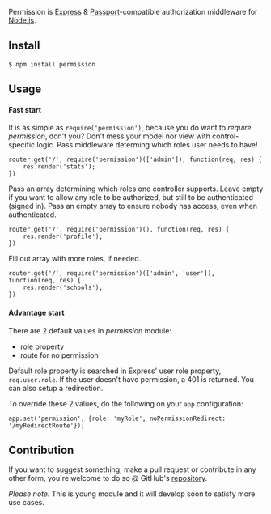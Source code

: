 Permission is [Express](http://expressjs.com/) & [Passport](http://passportjs.org/)-compatible authorization
middleware for [Node.js](http://nodejs.org/).

## Install

    $ npm install permission


## Usage

#### Fast start
It is as simple as `require('permission')`, because you do want to _require permission_, don't you? Don't mess your model nor view with control-specific logic. Pass middleware determing which roles user needs to have!

	router.get('/', require('permission')(['admin']), function(req, res) {
    	res.render('stats');
	})

Pass an array determining which roles one controller supports. 
Leave empty if you want to allow any role to be authorized, but still to be authenticated (signed in).
Pass an empty array to ensure nobody has access, even when authenticated. 

	router.get('/', require('permission')(), function(req, res) {
    	res.render('profile');
	})


Fill out array with more roles, if needed.

	router.get('/', require('permission')(['admin', 'user']), function(req, res) {
    	res.render('schools');
	})


#### Advantage start
There are 2 default values in _permission_ module:
- role property
- route for no permission

Default role property is searched in Express' user role property, `req.user.role`. 
If the user doesn't have permission, a 401 is returned. You can also setup a redirection.

To override these 2 values, do the following on your `app` configuration:

	app.set('permission', {role: 'myRole', noPermissionRedirect: '/myRedirectRoute'});


## Contribution
If you want to suggest something, make a pull request or contribute in any other form,
you're welcome to do so @ GitHub's [repository](https://github.com/ttenodi/permission).

*Please note:* This is young module and it will develop soon to satisfy more use cases.